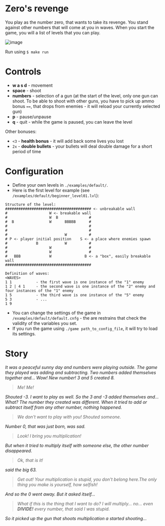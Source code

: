 # Zero's revenge

You play as the number zero, that wants to take its revenge.
You stand against other numbers that will come at you in waves.
When you start the game, you will a list of levels that you can play.

![image](https://github.com/REEEhor/zero-s-revenge/assets/141070564/6be20788-1158-4eaf-b3cd-0311ddf5e791)

Run using `$ make run`

# Controls
- **w a s d** - movement
- **space** - shoot
- **numbers** - selection of a gun (at the start of the level, only one gun can shoot. To be able to shoot with other guns, you have to pick up ammo bonus `==`, that drops from enemies - it will reload your currently selected gun)
- **p** - pause/unpause
- **q** - quit - while the game is paused, you can leave the level

Other bonuses:
- `<3` - **health bonus** - it will add back some lives you lost
- `2x` - **double bullets** - your bullets will deal double damage for a short period of time

# Configuration
- Define your own levels in `./examples/default/`.
- Here is the first level for example (see `/examples/default/beginner_level01.lvl`):
```
Structure of the level:
####################################### <- unbreakable wall
#                   W <- breakable wall
#                   W  B              #
#  B                W      BBBBB      #
#                                     #
#                                     #
#                          W          #
# P <- player initial position    S <- a place where enemies spawn
#             B            W          #
#                   W                 #
#                   W                 #
#   BBB             W               B <- a "box", easily breakable wall
#######################################

Definition of waves:
<WAVES>
1 1           - the first wave is one instance of the "1" enemy
1 2 | 4 1     - the second wave is one instance of the "2" enemy and four instances of the "1" enemy
1 5           - the third wave is one instance of the "5" enemy
5 3           - ...
1 9
```

- You can change the settings of the game in `/examples/default/default.cnfg` - the are restrains that check the validity of the variables you set.
- If you run the game using `./game path_to_config_file`, it will try to load its settings.

# Story
*It was a peaceful sunny day and numbers were playing outside. The game they played was adding and subtracting. Two numbers added themselves together and... Wow! New number! 3 and 5 created 8.*
>*Me! Me!*

*Shouted -3. I want to play as well. So the 3 and -3 added themselves and... What? The number they created was different. When it tried to add or subtract itself from any other number, nothing happened.*
> *We don't want to play with you!
Shouted someone.*


*Number 0, that was just born, was sad.*
> *Look! I bring you multiplication!*

*But when it tried to multiply itself with someone else, the other number disappeared.*

> *Ok, that is it!*

*said the big 63.*

> *Get out! Your multiplication is stupid, you don't belong here.The only thing you make is yourself, how selfish!*

*And so the 0 went away. But it asked itself...*
>*What if this is the thing that I want to do? I will multiply... no... even **DIVIDE!** every number, that said I was stupid.*

*So it picked up the gun that shoots multiplication a started shooting...*



